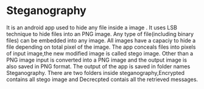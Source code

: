# Steganography
It is an android app used to hide any file inside a image .
It uses LSB technique to hide files into an PNG image.
Any type of file(including binary files) can be embedded into any image.
All images have a capaciy to hide a file depending on total pixel of the image.
The app conceals files into pixels of input image,the new modified image is called stego image. 
Other than a PNG image input is converted into a PNG image and the output image is also saved in PNG format.
The output of the app is saved in folder names Steganography.
There are two folders inside steganography,Encrypted contains all stego image and Decrecpted contais all the retrieved messages.
